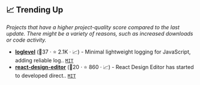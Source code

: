 ## 📈 Trending Up

_Projects that have a higher project-quality score compared to the last update. There might be a variety of reasons, such as increased downloads or code activity._

- <b><a href="https://github.com/pimterry/loglevel">loglevel</a></b> (🥉37 ·  ⭐ 2.1K · 📈) - Minimal lightweight logging for JavaScript, adding reliable log.. <code><a href="http://bit.ly/34MBwT8">MIT</a></code>
- <b><a href="https://github.com/salgum1114/react-design-editor">react-design-editor</a></b> (🥉20 ·  ⭐ 860 · 📈) - React Design Editor has started to developed direct.. <code><a href="http://bit.ly/34MBwT8">MIT</a></code>

